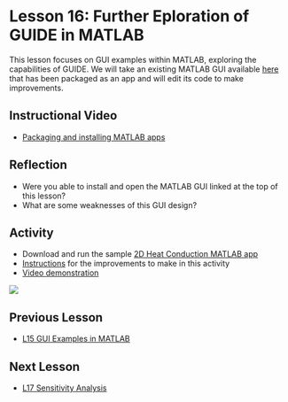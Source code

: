 # **Lesson 16: Further Eploration of GUIDE in MATLAB**

This lesson focuses on GUI examples within MATLAB, exploring the capabilities of GUIDE. We will take an existing MATLAB GUI available [here](https://bitbucket.org/ashleefv/checlassfa20/src/master/In%20Class%20Problem%20Activities/MATLAB/2D%20Heat%20Conduction.mlappinstall) that has been packaged as an app and will edit its code to make improvements.

## **Instructional Video**
* [Packaging and installing MATLAB apps](https://www.mathworks.com/videos/packaging-and-installing-matlab-apps-101563.html)
 
## **Reflection**
* Were you able to install and open the MATLAB GUI linked at the top of this lesson?
* What are some weaknesses of this GUI design?

## **Activity**
* Download and run the sample [2D Heat Conduction MATLAB app](https://bitbucket.org/ashleefv/checlassfa20/src/master/In%20Class%20Problem%20Activities/MATLAB/2D%20Heat%20Conduction.mlappinstall)
* [Instructions](https://github.com/ashleefv/ApplNumComp/blob/master/CHEclassFa20/In%20Class%20Problem%20Activities/MATLAB/2DHeatConduction%20GUI%20In-Class%20Problem.pdf) for the improvements to make in this activity
* [Video demonstration](https://youtu.be/q76Q2GAxP_U)
 
 [![](http://img.youtube.com/vi/q76Q2GAxP_U/0.jpg)](https://youtu.be/q76Q2GAxP_U "")

## **Previous Lesson**
 * [L15 GUI Examples in MATLAB](/L15%20MATLAB%20and%20GUIDE.md)

## **Next Lesson**
 * [L17 Sensitivity Analysis](/L17%20Sensitivity%20Analysis.md)
